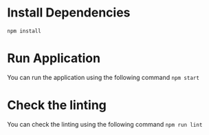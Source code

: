 # Install Dependencies
`npm install`

# Run Application
You can run the application using the following command
`npm start`

# Check the linting
You can check the linting using the following command
`npm run lint`